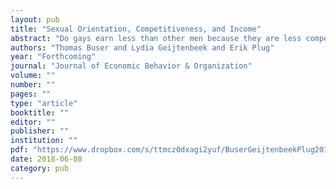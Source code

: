 ```yaml
---
layout: pub
title: "Sexual Orientation, Competitiveness, and Income"
abstract: "Do gays earn less than other men because they are less competitive? Do lesbians earn more than other women because they are more competitive? To answer these questions, we conduct an experiment on a Dutch online survey panel to measure the competitive preferences of gay, lesbian and straight panel members. We find that gay men compete less than straight men, while lesbians compete as much as straight women. Linking our experimental measure of competitiveness to earnings and education data, we find that competitiveness predicts earnings and education levels and that differences in competitive preferences can partially explain the gay earnings penalty but not the lesbian premium."
authors: "Thomas Buser and Lydia Geijtenbeek and Erik Plug"
year: "Forthcoming"
journal: "Journal of Economic Behavior & Organization"
volume: ""
number: ""
pages: ""
type: "article"
booktitle: ""
editor: ""
publisher: ""
institution: ""
pdf: "https://www.dropbox.com/s/ttmcz0dxagi2yuf/BuserGeijtenbeekPlug2018JEBO.pdf?dl=0"
date: 2018-06-08
category: pub
---
```

